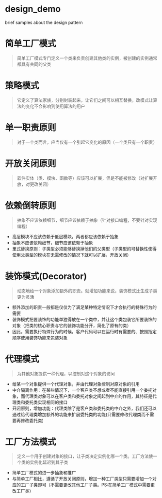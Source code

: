 # design_demo
brief samples about the design pattern

# 简单工厂模式
> 简单工厂模式专门定义一个类来负责创建其他类的实例，被创建的实例通常都具有共同的父类

# 策略模式
> 它定义了算法家族，分别封装起来，让它们之间可以相互替换。改模式让算法的变化不会影响到使用算法的用户

# 单一职责原则
> 对于一个类而言，应当仅有一个引起它变化的原因（一个类只有一个职责）

# 开放关闭原则
> 软件实体（类、模块、函数等）应该可以扩展，但是不能被修改（对扩展开放，对更改关闭）

# 依赖倒转原则
> 抽象不应该依赖细节，细节应该依赖于抽象（针对接口编程，不要针对实现编程）
* 高层模块不应该依赖于低层模块，两者都应该依赖于抽象
* 抽象不应该依赖细节，细节应该依赖于抽象
* 里式替换原则：子类型必须能够替换掉他们的父类型（子类型的可替换性使得使用父类型的模块在无需修改的情况下就可以扩展，开放关闭）

# 装饰模式(Decorator)
> 动态地给一个对象添加额外的职责。就增加功能来说，装饰模式比生成子类更为灵活
* 额外添加的职责一般都是仅仅为了满足某种特定情况下才会执行的特殊行为的需要
* 装饰模式把要装饰的功能单独得放在一个类中，并让这个类包装它所要装饰的对象（把类的核心职责与它的装饰功能分开，简化了原有的类）
* 因此，需要执行特殊行为的时候，客户代码可以在运行时有需要的、按照指定顺序使用装饰功能来包装对象

# 代理模式
> 为其他对象提供一种代理，以控制对这个对象的访问
* 给某一个对象提供一个代理对象，并由代理对象控制对原对象的引用
* 中介隔离作用：在某些情况下，一个客户类不想或者不能直接引用一个委托对象，而代理类对象可以在客户类和委托对象之间起到中介的作用，其特征是代理类和委托类实现相同的接口
* 开闭原则，增加功能：代理类除了是客户类和委托类的中介之外，我们还可以通过给代理类增加额外的功能来扩展委托类的功能(只需要修改代理类而不需要再修改委托类)

# 工厂方法模式
> 定义一个用于创建对象的接口，让子类决定实例化哪一个类。工厂方法使一个类的实例化延迟到其子类
* 简单工厂模式的进一步抽象和推广
* 与简单工厂相比，遵循了开放关闭原则，增加一种工厂类型只需要增加一个对应的工厂子类即可（不需要更改其他工厂子类。PS:在简单工厂模式中需要更改工厂类）
